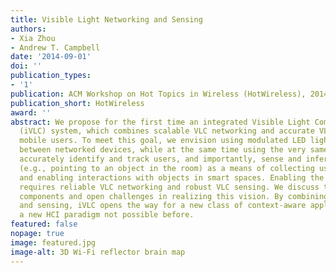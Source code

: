 ```yaml
---
title: Visible Light Networking and Sensing
authors:
- Xia Zhou
- Andrew T. Campbell
date: '2014-09-01'
doi: ''
publication_types:
- '1'
publication: ACM Workshop on Hot Topics in Wireless (HotWireless), 2014
publication_short: HotWireless
award: ''
abstract: We propose for the first time an integrated Visible Light Communication
  (iVLC) system, which combines scalable VLC networking and accurate VLC sensing of
  mobile users. To meet this goal, we envision using modulated LED lights for communications
  between networked devices, while at the same time using the very same lights to
  accurately identify and track users, and importantly, sense and infer their gestures
  (e.g., pointing to an object in the room) as a means of collecting user analytics
  and enabling interactions with objects in smart spaces. Enabling the iVLC vision
  requires reliable VLC networking and robust VLC sensing. We discuss the key research
  components and open challenges in realizing this vision. By combining VLC networking
  and sensing, iVLC opens the way for a new class of context-aware applications and
  a new HCI paradigm not possible before.
featured: false
nopage: true
image: featured.jpg
image-alt: 3D Wi-Fi reflector brain map
---
```



